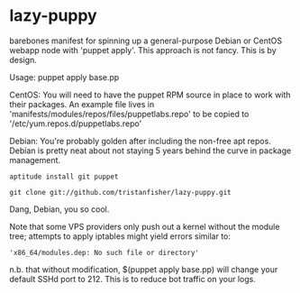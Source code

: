 lazy-puppy
==========

barebones manifest for spinning up a general-purpose Debian or CentOS webapp node with 'puppet apply'.  This approach is not fancy.  This is by design.

Usage: puppet apply base.pp

CentOS: 
You will need to have the puppet RPM source in place to work with their packages.  An example file lives in 'manifests/modules/repos/files/puppetlabs.repo' to be copied to '/etc/yum.repos.d/puppetlabs.repo'

Debian:
You're probably golden after including the non-free apt repos.  Debian is pretty neat about not staying 5 years behind the curve in package management.

    aptitude install git puppet

    git clone git://github.com/tristanfisher/lazy-puppy.git

Dang, Debian, you so cool.

Note that some VPS providers only push out a kernel without the module tree; attempts to apply iptables might yield errors similar to: 

	'x86_64/modules.dep: No such file or directory'

n.b. that without modification, $(puppet apply base.pp) will change your default SSHd port to 212.  This is to reduce bot traffic on your logs.

